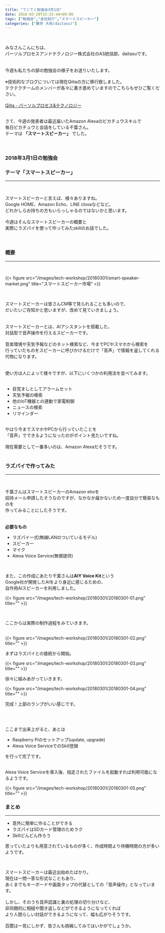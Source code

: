 ```yaml
---
title: "てくてく勉強会3月1日"
date: 2018-03-20T15:25:44+09:00
tags: ["勉強会","会社紹介","スマートスピーカー"]
categories: ["藤井 大祐(daitasu)"]
---
```


<br>

みなさんこんにちは、<br>
パーソルプロセスアンドテクノロジー株式会社のAS統括部、daitasuです。<br><br>
<br>
今週も私たちの部の勉強会の様子をお送りいたします。<br>
<br>
※技術的なブログについては現在Qiitaの方に移行致しました。<br>
テクテクチームのメンバーが各々に書き進めていますのでこちらもぜひご覧ください。<br>
<br>
[Qiita - パーソルプロセス&テクノロジー](https://qiita.com/organizations/persol-pt)<br>
<br>

さて、今週の発表者は最近届いたAmazon Alexaのピカチュウスキルで<br>
毎日ピカチュウと会話をしている千葉さん。<br>
テーマは **「スマートスピーカー」** でした。<br>
<br>
<br>

### 2018年3月1日の勉強会　
### テーマ「スマートスピーカー」
---

<br>

スマートスピーカーと言えば、様々ありますね。<br>
Google HOME、Amazon Echo、LINE clovaなどなど。<br>
どれかしらお持ちの方もいらっしゃるのではないかと思います。<br>
<br>
今週はそんなスマートスピーカーの概要と<br>
実際にラズパイを使って作ってみたskillのお話でした。<br>
<br><br>

### 概要
---
<br>

{{< figure src="/images/tech-workshop/20180301/smart-speaker-market.png" title="スマートスピーカー市場" >}}<br>

<br>

スマートスピーカーは皆さんCM等で見られることも多いので、<br>
だいたいご存知かと思いますが、改めて見ていきましょう。<br>
<br>
<br>
スマートスピーカーとは、AIアシスタントを搭載した、<br>
対話型で音声操作を行えるスピーカーです。<br>
<br>
音楽環境や天気予報などのネット検索など、今までPCやスマホから検索を<br>
行っていたものをスピーカーに呼びかけるだけで「音声」で情報を返してくれる代物になります。<br>
<br><br>
使い方は人によって様々ですが、以下にいくつかの利用法を並べてみます。<br>
<br>

* 目覚ましとしてアラームセット
* 天気予報の検索
* 他のIoT機器との連動で家電制御
* ニュースの検索
* リマインダー

<br>
やはり今までスマホやPCから行っていたことを<br>
「音声」でできるようになったのがポイント見たいですね。<br>
<br>
現在需要として一番多いのは、Amazon Alexaだそうです。<br><br>

### ラズパイで作ってみた
---
<br>

千葉さんはスマートスピーカーのAmazon ehoを<br>
招待メール申請したそうなのですが、なかなか届かないため一度自分で簡易なものを<br>
作ってみることにしたそうです。<br>
<br>
<br>
**必要なもの**

* ラズパイ一式(無線LANのついているモデル)
* スピーカー
* マイク
* Alexa Voice Service(無償提供)

<br>

また、この作成にあたり千葉さんは**AIY Voice Kit**という<br>
Google社が開発したAIをより身近に感じるための、<br>
自作用AIスピーカーを利用しました。<br>

{{< figure src="/images/tech-workshop/20180301/20180301-01.png" title="" >}}<br>

<br>

ここからは実際の制作過程をみていきます。<br>
<br>

{{< figure src="/images/tech-workshop/20180301/20180301-02.png" title="" >}}<br>

まずはラズパイとの接続から開始。<br>

{{< figure src="/images/tech-workshop/20180301/20180301-03.png" title="" >}}<br>

徐々に組みあがっていきます。<br>

{{< figure src="/images/tech-workshop/20180301/20180301-04.png" title="" >}}<br>

完成！上部のランプがいい感じです。<br>

<br><br>

ここまで出来上がると、あとは<br>

* Raspberry Piのセットアップ(update, upgrade)
* Alexa Voice ServiceでのSkill登録

を行って完了です。<br><br>

Alexa Voice Serviceを導入後、指定されたファイルを起動すれば利用可能になるようです。<br>

{{< figure src="/images/tech-workshop/20180301/20180301-05.png" title="" >}}<br>

### まとめ
---

* 意外に簡単に作ることができる
* ラズパイはSDカード管理のためラク
* Skillどんどん作ろう

思っていたよりも用意されているものが多く、作成時間より待機時間の方が多いようです。<br>

<br>

スマートスピーカーは最近出始めたばかり。<br>
現在は一問一答な形式なこともあり、<br>
あくまでもキーボードや画面タップの代替としての「音声操作」となっています。<br>
<br>
しかし、そのうち音声認識と裏の処理の切り分けなど、<br>
非同期的に相槌や聞き返しなどができるようになってくれば<br>
より人間らしい対話ができるようになって、幅も広がりそうです。<br>
<br>
百聞は一見にしかず、皆さんも挑戦してみてはいかがでしょうか。<br>

<br><br><br>